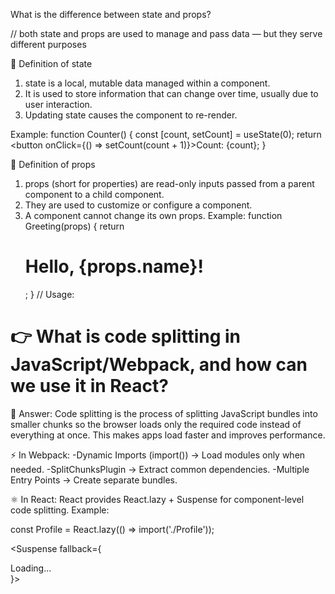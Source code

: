 What is the difference between state and props?

// both state and props are used to manage and pass data — but they serve different purposes

📙 Definition of state

1. state is a local, mutable data managed within a component.
2. It is used to store information that can change over time, usually due to user interaction.
3. Updating state causes the component to re-render.

Example:
function Counter() {
const [count, setCount] = useState(0);
return <button onClick={() => setCount(count + 1)}>Count: {count}</button>;
}

📘 Definition of props

1. props (short for properties) are read-only inputs passed from a parent component to a child component.
2. They are used to customize or configure a component.
3. A component cannot change its own props.
   Example:
   function Greeting(props) {
   return <h1>Hello, {props.name}!</h1>;
   }
   // Usage:
   <Greeting name="Alice" />



  #  👉 What is code splitting in JavaScript/Webpack, and how can we use it in React?

📌 Answer:
Code splitting is the process of splitting JavaScript bundles into smaller chunks so the browser loads only the required code instead of everything at once. This makes apps load faster and improves performance.

⚡ In Webpack:
-Dynamic Imports (import()) → Load modules only when needed.
-SplitChunksPlugin → Extract common dependencies.
-Multiple Entry Points → Create separate bundles.

⚛️ In React:
React provides React.lazy + Suspense for component-level code splitting.
Example:

const Profile = React.lazy(() => import('./Profile'));

<Suspense fallback={<div>Loading...</div>}>
 <Profile />
</Suspense>
